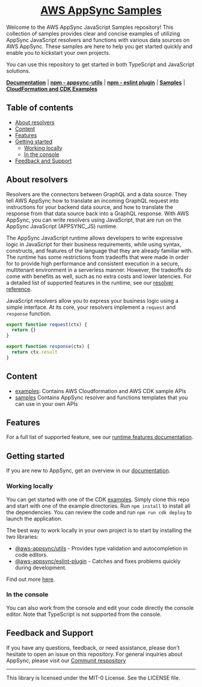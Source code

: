 <p align="center">
  <a href="https://docs.aws.amazon.com/appsync/latest/devguide/quickstart.html">
    <h1 align="center">AWS AppSync Samples</h1>
  </a>
</p>

Welcome to the AWS AppSync JavaScript Samples repository! This collection of samples provides clear and concise examples of utilizing AppSync JavaScript resolvers and functions with various data sources on AWS AppSync. These samples are here to help you get started quickly and enable you to kickstart your own projects.

You can use this repository to get started in both TypeScript and JavaScript solutions.

**[Documentation](https://docs.aws.amazon.com/appsync/latest/devguide/resolver-reference-overview-js.html)** | **[npm - appsync-utils](https://www.npmjs.com/package/@aws-appsync/utils)** | **[npm - eslint plugin](https://www.npmjs.com/package/@aws-appsync/eslint-plugin)** | **[Samples](./samples/)** | **[CloudFormation and CDK Examples](./examples/)**

## Table of contents <!-- omit in toc -->
- [About resolvers](#about-resolvers)
- [Content](#content)
- [Features](#features)
- [Getting started](#getting-started)
  - [Working locally](#working-locally)
  - [In the console](#in-the-console)
- [Feedback and Support](#feedback-and-support)

## About resolvers

Resolvers are the connectors between GraphQL and a data source. They tell AWS AppSync how to translate an incoming GraphQL request into instructions for your backend data source, and how to translate the response from that data source back into a GraphQL response. With AWS AppSync, you can write resolvers using JavaScript, that are run on the AppSync JavaScript (APPSYNC_JS) runtime.

The AppSync JavaScript runtime allows developers to write expressive logic in JavaScript for their business requirements, while using syntax, constructs, and features of the language that they are already familiar with. The runtime has some restrictions from tradeoffs that were made in order for to provide high performance and consistent execution in a secure, multitenant environment in a serverless manner. However, the tradeoffs do come with benefits as well, such as no extra costs and lower latencies. For a detailed list of supported features in the runtime, see our [resolver reference](https://docs.aws.amazon.com/appsync/latest/devguide/resolver-util-reference-js.html).

JavaScript resolvers allow you to express your business logic using a simple interface. At its core, your resolvers implement a `request` and `response` function.

```js
export function request(ctx) {
  return {}
}

export function response(ctx) {
  return ctx.result
}
```

## Content

- [examples](./samples/): Contains AWS Cloudformation and AWS CDK sample APIs
- [samples](./samples/) Contains AppSync resolver and functions templates that you can use in your own APIs

## Features

For a full list of supported feature, see our [runtime features documentation](https://docs.aws.amazon.com/appsync/latest/devguide/resolver-util-reference-js.html).

## Getting started

If you are new to AppSync, get an overview in our [documentation](https://docs.aws.amazon.com/appsync/latest/devguide/what-is-appsync.html).

### Working locally

You can get started with one of the CDK [examples](./examples/cdk/). Simply clone this repo and start with one of the example directories. Run `npm install` to install all the dependencies. You can review the code and run `npm run cdk deploy` to launch the application.

The best way to work locally in your own project is to start by installing the two libraries:

- [@aws-appsync/utils](https://www.npmjs.com/package/@aws-appsync/utils) - Provides type validation and autocompletion in code editors.
- [@aws-appsync/eslint-plugin](https://www.npmjs.com/package/@aws-appsync/eslint-plugin) - Catches and fixes problems quickly during development.

Find out more [here](https://docs.aws.amazon.com/appsync/latest/devguide/resolver-reference-overview-js.html#utility-resolvers).

### In the console

You can also work from the console and edit your code directly the console editor. Note that TypeScript is not supported from the console.

## Feedback and Support

If you have any questions, feedback, or need assistance, please don't hesitate to open an issue on this repository. For general inquiries about AppSync, please visit our [Communit respository](https://github.com/aws/aws-appsync-community)

----
This library is licensed under the MIT-0 License. See the LICENSE file.
